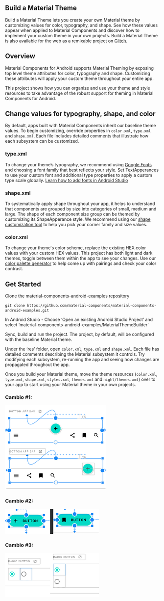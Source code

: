 ## Build a Material Theme
Build a Material Theme lets you create your own Material theme by customizing values for color, typography, and shape. See how these values appear when applied to Material Components and discover how to implement your custom theme in your own projects. Build a Material Theme is also available for the web as a remixable project on [Glitch](https://glitch.com/~material-theme-builder).

## Overview
Material Components for Android supports Material Theming by exposing top level theme attributes for color, typography and shape. Customizing these attributes will apply your custom theme throughout your entire app. 

This project shows how you can organize and use your theme and style resources to take advantage of the robust support for theming in Material Components for Android.

## Change values for typography, shape, and color
By default, apps built with Material Components inherit our baseline theme values. To begin customizing, override properties in `color.xml`, `type.xml` and `shape.xml`. Each file includes detailed comments that illustrate how each subsystem can be customized.

### type.xml
To change your theme’s typography, we recommend using [Google Fonts](https://fonts.google.com/) and choosing a font family that best reflects your style. Set TextApperances to use your custom font and additional type properties to apply a custom type scale globally. [Learn how to add fonts in Android Studio](https://developer.android.com/guide/topics/ui/look-and-feel/downloadable-fonts)

### shape.xml
To systematically apply shape throughout your app, it helps to understand that components are grouped by size into categories of small, medium and large. The shape of each component size group can be themed by customizing its ShapeApperance style.  We recommend using our [shape customization tool](https://material.io/design/shape/about-shape.html#shape-customization-tool) to help you pick your corner family and size values.

### color.xml
To change your theme's color scheme, replace the existing HEX color values with your custom HEX values. This project has both light and dark themes, toggle between them within the app to see your changes. Use our [color palette generator](https://material.io/design/color/the-color-system.html#tools-for-picking-colors) to help come up with pairings and check your color contrast.

## Get Started
Clone the material-components-android-examples repository 

```
git clone https://github.com/material-components/material-components-android-examples.git
```

In Android Studio - Choose ‘Open an existing Android Studio Project’ and select ‘material-components-android-examples/MaterialThemeBuilder’

Sync, build and run the project. The project, by default, will be configured with the baseline Material theme.

Under the ‘res’ folder, open `color.xml`, `type.xml` and `shape.xml`. Each file has detailed comments describing the Material subsystem it controls. Try modifying each subsystem, re-running the app and seeing how changes are propagated throughout the app.

Once you build your Material theme, move the theme resources (`color.xml`, `type.xml`, `shape.xml`, `styles.xml`, `themes.xml` and `night/themes.xml`) over to your app to start using your Material theme in your own projects.



### Cambio #1:

![imagen1](https://raw.githubusercontent.com/Braveras/MaterialThemeBuilder/master/cambioboton.png)

### Cambio #2:

![imagen2](https://raw.githubusercontent.com/Braveras/MaterialThemeBuilder/master/cambiobutton.png)

### Cambio #3:

![imagen3](https://raw.githubusercontent.com/Braveras/MaterialThemeBuilder/master/cambioorientacion.png)

